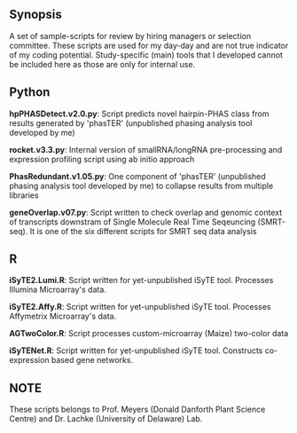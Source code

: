 ## Synopsis
A set of sample-scripts for review by hiring managers or selection committee. These scripts are used for my day-day and are not true indicator of my coding potential. Study-specific (main) tools that I developed cannot be included here as those are only for internal use.

## Python

**hpPHASDetect.v2.0.py**: Script predicts novel hairpin-PHAS class from results generated by 'phasTER' (unpublished phasing analysis tool developed by me)

**rocket.v3.3.py**: Internal version of smallRNA/longRNA pre-processing and expression profiling script using ab initio approach

**PhasRedundant.v1.05.py**: One component of 'phasTER' (unpublished phasing analysis tool developed by me) to collapse results from multiple libraries

**geneOverlap.v07.py**: Script written to check overlap and genomic context of transcripts downstram of Single Molecule Real Time Seqeuncing (SMRT-seq). It is one of the six different scripts for SMRT seq data analysis

## R

**iSyTE2.Lumi.R**: Script written for yet-unpublished iSyTE tool. Processes Illumina Microarray's data.

**iSyTE2.Affy.R**: Script written for yet-unpublished iSyTE tool. Processes Affymetrix Microarray's data.

**AGTwoColor.R**: Script processes custom-microarray (Maize) two-color data

**iSyTENet.R**: Script written for yet-unpublished iSyTE tool. Constructs co-expression based gene networks.

## NOTE
These scripts belongs to Prof. Meyers (Donald Danforth Plant Science Centre) and Dr. Lachke (University of Delaware) Lab.

